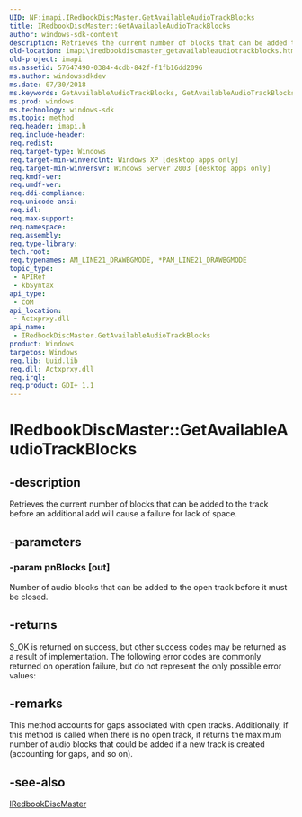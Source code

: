 ```yaml
---
UID: NF:imapi.IRedbookDiscMaster.GetAvailableAudioTrackBlocks
title: IRedbookDiscMaster::GetAvailableAudioTrackBlocks
author: windows-sdk-content
description: Retrieves the current number of blocks that can be added to the track before an additional add will cause a failure for lack of space.
old-location: imapi\iredbookdiscmaster_getavailableaudiotrackblocks.htm
old-project: imapi
ms.assetid: 57647490-0384-4cdb-842f-f1fb16dd2096
ms.author: windowssdkdev
ms.date: 07/30/2018
ms.keywords: GetAvailableAudioTrackBlocks, GetAvailableAudioTrackBlocks method [IMAPI], GetAvailableAudioTrackBlocks method [IMAPI],IRedbookDiscMaster interface, IRedbookDiscMaster interface [IMAPI],GetAvailableAudioTrackBlocks method, IRedbookDiscMaster.GetAvailableAudioTrackBlocks, IRedbookDiscMaster::GetAvailableAudioTrackBlocks, _win32_iredbookdiscmaster_getavailableaudiotrackblocks, base.iredbookdiscmaster_getavailableaudiotrackblocks, imapi.iredbookdiscmaster_getavailableaudiotrackblocks, imapi/IRedbookDiscMaster::GetAvailableAudioTrackBlocks
ms.prod: windows
ms.technology: windows-sdk
ms.topic: method
req.header: imapi.h
req.include-header: 
req.redist: 
req.target-type: Windows
req.target-min-winverclnt: Windows XP [desktop apps only]
req.target-min-winversvr: Windows Server 2003 [desktop apps only]
req.kmdf-ver: 
req.umdf-ver: 
req.ddi-compliance: 
req.unicode-ansi: 
req.idl: 
req.max-support: 
req.namespace: 
req.assembly: 
req.type-library: 
tech.root: 
req.typenames: AM_LINE21_DRAWBGMODE, *PAM_LINE21_DRAWBGMODE
topic_type:
 - APIRef
 - kbSyntax
api_type:
 - COM
api_location:
 - Actxprxy.dll
api_name:
 - IRedbookDiscMaster.GetAvailableAudioTrackBlocks
product: Windows
targetos: Windows
req.lib: Uuid.lib
req.dll: Actxprxy.dll
req.irql: 
req.product: GDI+ 1.1
---
```


# IRedbookDiscMaster::GetAvailableAudioTrackBlocks


## -description


Retrieves the current number of blocks that can be added to the track before an additional add will cause a failure for lack of space.


## -parameters




### -param pnBlocks [out]

Number of audio blocks that can be added to the open track before it must be closed.


## -returns



S_OK is returned on success, but other success codes may be returned as a result of implementation. The following error codes are commonly returned on operation failure, but do not represent the only possible error values:




## -remarks



This method accounts for gaps associated with open tracks. Additionally, if this method is called when there is no open track, it returns the maximum number of audio blocks that could be added if a new track is created (accounting for gaps, and so on).




## -see-also




<a href="https://msdn.microsoft.com/ea531b22-869a-400e-801f-00bb85ebaac2">IRedbookDiscMaster</a>
 

 

